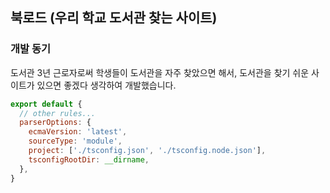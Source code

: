 ## 북로드 (우리 학교 도서관 찾는 사이트)

### 개발 동기
도서관 3년 근로자로써 학생들이 도서관을 자주 찾았으면 해서, 
도서관을 찾기 쉬운 사이트가 있으면 좋겠다 생각하여 개발했습니다.

```js
export default {
  // other rules...
  parserOptions: {
    ecmaVersion: 'latest',
    sourceType: 'module',
    project: ['./tsconfig.json', './tsconfig.node.json'],
    tsconfigRootDir: __dirname,
  },
}
```